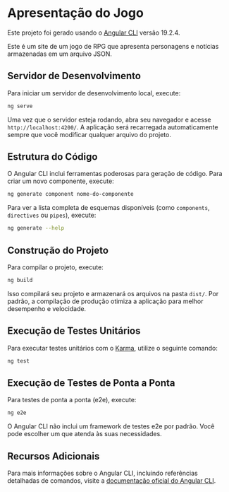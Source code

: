 # Apresentação do Jogo

Este projeto foi gerado usando o [Angular CLI](https://github.com/angular/angular-cli) versão 19.2.4.

Este é um site de um jogo de RPG que apresenta personagens e notícias armazenadas em um arquivo JSON.

## Servidor de Desenvolvimento

Para iniciar um servidor de desenvolvimento local, execute:

```bash
ng serve
```

Uma vez que o servidor esteja rodando, abra seu navegador e acesse `http://localhost:4200/`. A aplicação será recarregada automaticamente sempre que você modificar qualquer arquivo do projeto.

## Estrutura do Código

O Angular CLI inclui ferramentas poderosas para geração de código. Para criar um novo componente, execute:

```bash
ng generate component nome-do-componente
```

Para ver a lista completa de esquemas disponíveis (como `components`, `directives` ou `pipes`), execute:

```bash
ng generate --help
```

## Construção do Projeto

Para compilar o projeto, execute:

```bash
ng build
```

Isso compilará seu projeto e armazenará os arquivos na pasta `dist/`. Por padrão, a compilação de produção otimiza a aplicação para melhor desempenho e velocidade.

## Execução de Testes Unitários

Para executar testes unitários com o [Karma](https://karma-runner.github.io), utilize o seguinte comando:

```bash
ng test
```

## Execução de Testes de Ponta a Ponta

Para testes de ponta a ponta (e2e), execute:

```bash
ng e2e
```

O Angular CLI não inclui um framework de testes e2e por padrão. Você pode escolher um que atenda às suas necessidades.

## Recursos Adicionais

Para mais informações sobre o Angular CLI, incluindo referências detalhadas de comandos, visite a [documentação oficial do Angular CLI](https://angular.dev/tools/cli).

